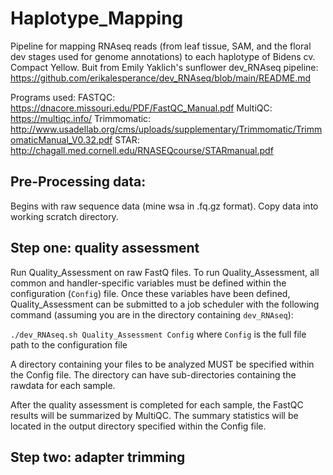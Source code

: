 # Haplotype_Mapping
Pipeline for mapping RNAseq reads (from leaf tissue, SAM, and the floral dev stages used for genome annotations) to each haplotype of Bidens cv. Compact Yellow. Buit from Emily Yaklich's sunflower dev_RNAseq pipeline: https://github.com/erikalesperance/dev_RNAseq/blob/main/README.md


Programs used: 
FASTQC: https://dnacore.missouri.edu/PDF/FastQC_Manual.pdf
MultiQC: https://multiqc.info/
Trimmomatic: http://www.usadellab.org/cms/uploads/supplementary/Trimmomatic/TrimmomaticManual_V0.32.pdf
STAR: http://chagall.med.cornell.edu/RNASEQcourse/STARmanual.pdf

## Pre-Processing data: 

Begins with raw sequence data (mine wsa in .fq.gz format). Copy data into working scratch directory. 

## Step one: quality assessment 

Run Quality_Assessment on raw FastQ files. 
To run Quality_Assessment, all common and handler-specific variables must be defined within the configuration (`Config`) file. 
Once these variables have been defined, Quality_Assessment can be submitted to a job scheduler with the following command (assuming you are in the directory containing `dev_RNAseq`): 

`./dev_RNAseq.sh Quality_Assessment Config` where `Config` is the full file path to the configuration file 

A directory containing your files to be analyzed MUST be specified within the Config file. The directory can have sub-directories containing the rawdata for each sample. 

After the quality assessment is completed for each sample, the FastQC results will be summarized by MultiQC. The summary statistics will be located in the output directory specified within the Config file. 


## Step two: adapter trimming
